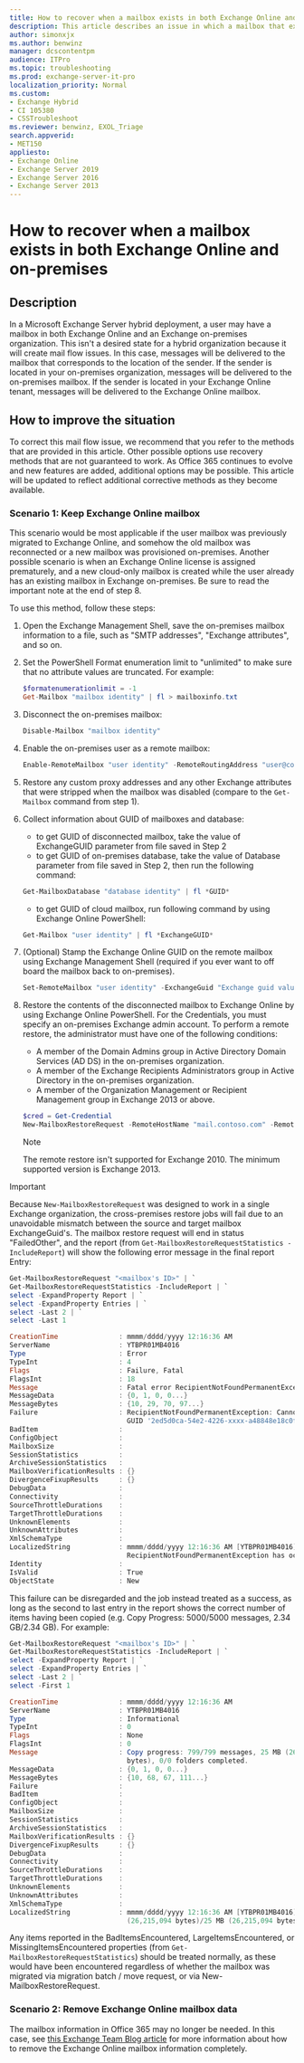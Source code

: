 ```yaml
---
title: How to recover when a mailbox exists in both Exchange Online and on-premises
description: This article describes an issue in which a mailbox that exists in both Exchange Online and on-premises. Provides two solutions.
author: simonxjx
ms.author: benwinz
manager: dcscontentpm
audience: ITPro 
ms.topic: troubleshooting 
ms.prod: exchange-server-it-pro
localization_priority: Normal
ms.custom: 
- Exchange Hybrid
- CI 105380
- CSSTroubleshoot
ms.reviewer: benwinz, EXOL_Triage
search.appverid: 
- MET150
appliesto:
- Exchange Online
- Exchange Server 2019
- Exchange Server 2016
- Exchange Server 2013
---
```

# How to recover when a mailbox exists in both Exchange Online and on-premises

## Description

In a Microsoft Exchange Server hybrid deployment, a user may have a mailbox in both Exchange Online and an Exchange on-premises organization. This isn't a desired state for a hybrid organization because it will create mail flow issues. In this case, messages will be delivered to the mailbox that corresponds to the location of the sender. If the sender is located in your on-premises organization, messages will be delivered to the on-premises mailbox. If the sender is located in your Exchange Online tenant, messages will be delivered to the Exchange Online mailbox.

## How to improve the situation

To correct this mail flow issue, we recommend that you refer to the methods that are provided in this article. Other possible options use recovery methods that are not guaranteed to work. As Office 365 continues to evolve and new features are added, additional options may be possible. This article will be updated to reflect additional corrective methods as they become available.

### Scenario 1: Keep Exchange Online mailbox

This scenario would be most applicable if the user mailbox was previously migrated to Exchange Online, and somehow the old mailbox was reconnected or a new mailbox was provisioned on-premises. Another possible scenario is when an Exchange Online license is assigned prematurely, and a new cloud-only mailbox is created while the user already has an existing mailbox in Exchange on-premises. Be sure to read the important note at the end of step 8.

To use this method, follow these steps:

1. Open the Exchange Management Shell, save the on-premises mailbox information to a file, such as "SMTP addresses", "Exchange attributes", and so on.

2. Set the PowerShell Format enumeration limit to "unlimited" to make sure that no attribute values are truncated. For example:

    ```powershell
    $formatenumerationlimit = -1
    Get-Mailbox "mailbox identity" | fl > mailboxinfo.txt
    ```

3. Disconnect the on-premises mailbox:

    ```powershell
    Disable-Mailbox "mailbox identity"
    ```

4. Enable the on-premises user as a remote mailbox:

    ```powershell
    Enable-RemoteMailbox "user identity" -RemoteRoutingAddress "user@contoso.mail.onmicrosoft.com"
    ```

5. Restore any custom proxy addresses and any other Exchange attributes that were stripped when the mailbox was disabled (compare to the `Get-Mailbox` command from step 1).

6. Collect information about GUID of mailboxes and database:
    - to get GUID of disconnected mailbox, take the value of ExchangeGUID parameter from file saved in Step 2
    - to get GUID of on-premises database, take the value of Database parameter from file saved in Step 2, then run the following command:
  
    ```powershell
    Get-MailboxDatabase "database identity" | fl *GUID*
    ```  
    - to get GUID of cloud mailbox, run following command by using Exchange Online PowerShell:
  
    ```powershell
    Get-Mailbox "user identity" | fl *ExchangeGUID*
    ```  
    
7. (Optional) Stamp the Exchange Online GUID on the remote mailbox using Exchange Management Shell (required if you ever want to off board the mailbox back to on-premises).

    ```powershell
    Set-RemoteMailbox "user identity" -ExchangeGuid "Exchange guid value of Exchange Online mailbox"
    ```
    
8. Restore the contents of the disconnected mailbox to Exchange Online by using Exchange Online PowerShell. For the Credentials, you must specify an on-premises Exchange admin account. To perform a remote restore, the administrator must have one of the following conditions:

   - A member of the Domain Admins group in Active Directory Domain Services (AD DS) in the on-premises organization.
   - A member of the Exchange Recipients Administrators group in Active Directory in the on-premises organization.
   - A member of the Organization Management or Recipient Management group in Exchange 2013 or above.

    ```powershell
    $cred = Get-Credential
    New-MailboxRestoreRequest -RemoteHostName "mail.contoso.com" -RemoteCredential $cred -SourceStoreMailbox "exchange guid of disconnected mailbox" -TargetMailbox "exchange guid of cloud mailbox" -RemoteDatabaseGuid "guid of on-premises database" -RemoteRestoreType DisconnectedMailbox
    ```

    > [!NOTE]
    > The remote restore isn't supported for Exchange 2010. The minimum supported version is Exchange 2013.

> [!IMPORTANT]
> Because `New-MailboxRestoreRequest` was designed to work in a single Exchange organization, the cross-premises restore jobs will fail due to an unavoidable mismatch between the source and target mailbox ExchangeGuid's.  The mailbox restore request will end in status "FailedOther", and the report (from `Get-MailboxRestoreRequestStatistics -IncludeReport`) will show the following error message in the final report Entry:

```powershell
Get-MailboxRestoreRequest "<mailbox's ID>" | `
Get-MailboxRestoreRequestStatistics -IncludeReport | `
select -ExpandProperty Report | `
select -ExpandProperty Entries | `
select -Last 2 | `
select -Last 1

CreationTime               : mmmm/dddd/yyyy 12:16:36 AM
ServerName                 : YTBPR01MB4016
Type                       : Error
TypeInt                    : 4
Flags                      : Failure, Fatal
FlagsInt                   : 18
Message                    : Fatal error RecipientNotFoundPermanentException has occurred.
MessageData                : {0, 1, 0, 0...}
MessageBytes               : {10, 29, 70, 97...}
Failure                    : RecipientNotFoundPermanentException: Cannot find a recipient that has mailbox
                             GUID '2ed5d0ca-54e2-4226-xxxx-a48848e18c0f'.
BadItem                    :
ConfigObject               :
MailboxSize                :
SessionStatistics          :
ArchiveSessionStatistics   :
MailboxVerificationResults : {}
DivergenceFixupResults     : {}
DebugData                  :
Connectivity               :
SourceThrottleDurations    :
TargetThrottleDurations    :
UnknownElements            :
UnknownAttributes          :
XmlSchemaType              :
LocalizedString            : mmmm/dddd/yyyy 12:16:36 AM [YTBPR01MB4016] Fatal error
                             RecipientNotFoundPermanentException has occurred.
Identity                   :
IsValid                    : True
ObjectState                : New
```

This failure can be disregarded and the job instead treated as a success, as long as the second to last entry in the report shows the correct number of items having been copied (e.g. Copy Progress: 5000/5000 messages, 2.34 GB/2.34 GB).  For example:

```powershell
Get-MailboxRestoreRequest "<mailbox's ID>" | `
Get-MailboxRestoreRequestStatistics -IncludeReport | `
select -ExpandProperty Report | `
select -ExpandProperty Entries | `
select -Last 2 | `
select -First 1

CreationTime               : mmmm/dddd/yyyy 12:16:36 AM
ServerName                 : YTBPR01MB4016
Type                       : Informational
TypeInt                    : 0
Flags                      : None
FlagsInt                   : 0
Message                    : Copy progress: 799/799 messages, 25 MB (26,215,094 bytes)/25 MB (26,215,094
                             bytes), 0/0 folders completed.
MessageData                : {0, 1, 0, 0...}
MessageBytes               : {10, 68, 67, 111...}
Failure                    :
BadItem                    :
ConfigObject               :
MailboxSize                :
SessionStatistics          :
ArchiveSessionStatistics   :
MailboxVerificationResults : {}
DivergenceFixupResults     : {}
DebugData                  :
Connectivity               :
SourceThrottleDurations    :
TargetThrottleDurations    :
UnknownElements            :
UnknownAttributes          :
XmlSchemaType              :
LocalizedString            : mmmm/dddd/yyyy 12:16:36 AM [YTBPR01MB4016] Copy progress: 799/799 messages, 25 MB
                             (26,215,094 bytes)/25 MB (26,215,094 bytes), 0/0 folders completed.
```

Any items reported in the BadItemsEncountered, LargeItemsEncountered, or MissingItemsEncountered properties (from `Get-MailboxRestoreRequestStatistics`) should be treated normally, as these would have been encountered regardless of whether the mailbox was migrated via migration batch / move request, or via New-MailboxRestoreRequest.

### Scenario 2: Remove Exchange Online mailbox data

The mailbox information in Office 365 may no longer be needed. In this case, see [this Exchange Team Blog article](https://techcommunity.microsoft.com/t5/Exchange-Team-Blog/Permanently-Clear-Previous-Mailbox-Info/ba-p/607619) for more information about how to remove the Exchange Online mailbox information completely.

